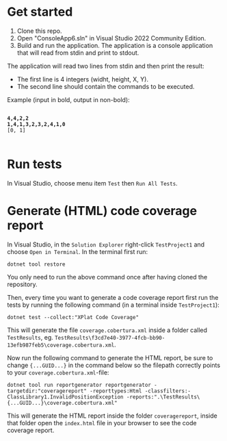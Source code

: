 # Get started
1. Clone this repo.
2. Open "ConsoleApp6.sln" in Visual Studio 2022 Community Edition.
3. Build and run the application. The application is a console application that will read from stdin and print to stdout.

The application will read two lines from stdin and then print the result:
* The first line is 4 integers (widht, height, X, Y).
* The second line should contain the commands to be executed.

Example (input in bold, output in non-bold):
<pre>
<code>
<b>4,4,2,2</b>
<b>1,4,1,3,2,3,2,4,1,0</b>
[0, 1]
</code>
</pre>

# Run tests
In Visual Studio, choose menu item `Test` then `Run All Tests`.

# Generate (HTML) code coverage report
In Visual Studio, in the `Solution Explorer` right-click `TestProject1` and choose `Open in Terminal`.
In the terminal first run:
```
dotnet tool restore
```
You only need to run the above command once after having cloned the repository.

Then, every time you want to generate a code coverage report first run the tests by running the following command (in a terminal inside `TestProject1`):
```
dotnet test --collect:"XPlat Code Coverage"
```
This will generate the file `coverage.cobertura.xml` inside a folder called `TestResults`, eg. `TestResults\f3cd7e40-3977-4fcb-bb90-13efb987feb5\coverage.cobertura.xml`.

Now run the following command to generate the HTML report, be sure to change `{...GUID...}` in the command below so the filepath correctly points to your `coverage.cobertura.xml`-file:
```
dotnet tool run reportgenerator reportgenerator -targetdir:"coveragereport" -reporttypes:Html -classfilters:-ClassLibrary1.InvalidPositionException -reports:".\TestResults\{...GUID...}\coverage.cobertura.xml"
```
This will generate the HTML report inside the folder `coveragereport`, inside that folder open the `index.html` file in your browser to see the code coverage report.
